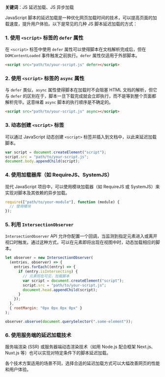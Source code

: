 **关键词**：JS 延迟加载、JS 异步加载

JavaScript 脚本的延迟加载是一种优化网页加载时间的技术，可以提高页面的加载速度，提升用户体验。以下是常见的几种 JS 脚本延迟加载的方式：

### 1. 使用 `<script>` 标签的 `defer` 属性

在 `<script>` 标签中使用 `defer` 属性可以使得脚本在文档解析完成后，但在 `DOMContentLoaded` 事件触发之前执行。`defer` 属性仅适用于外部脚本。

```html
<script src="path/to/your-script.js" defer></script>
```

### 2. 使用 `<script>` 标签的 `async` 属性

与 `defer` 类似，`async` 属性使得脚本在加载时不会阻塞 HTML 文档的解析，但它与 `defer` 的区别在于，脚本一旦下载完成就会立即执行，而不是等到整个页面都解析完毕。这意味着 `async` 脚本的执行顺序是不确定的。

```html
<script src="path/to/your-script.js" async></script>
```

### 3. 动态创建 `<script>` 标签

可以通过 JavaScript 动态创建 `<script>` 标签并插入到文档中，以此来延迟加载脚本。

```javascript
var script = document.createElement("script");
script.src = "path/to/your-script.js";
document.body.appendChild(script);
```

### 4. 使用加载器库（如 RequireJS、SystemJS）

现代 JavaScript 项目中，可以使用模块加载器（如 RequireJS 或 SystemJS）来实现对脚本及其依赖的异步加载。

```javascript
require(["path/to/your-module"], function (module) {
  // 使用模块
});
```

### 5. 利用 `IntersectionObserver`

`IntersectionObserver` API 允许你配置一个回调，当监测到指定元素进入或离开视口时触发。通过这种方式，可以在元素即将出现在视图中时，动态加载相应的脚本。

```javascript
let observer = new IntersectionObserver(
  (entries, observer) => {
    entries.forEach((entry) => {
      if (entry.isIntersecting) {
        // 元素现在可见，加载脚本
        var script = document.createElement("script");
        script.src = "path/to/your-script.js";
        document.head.appendChild(script);
      }
    });
  },
  { rootMargin: "0px 0px 0px 0px" }
);

observer.observe(document.querySelector(".some-element"));
```

### 6. 使用服务端的延迟加载技术

服务端渲染 (SSR) 或服务器端动态渲染技术（如用 Node.js 配合框架 Next.js、Nuxt.js 等）也可以实现对特定条件下的脚本延迟加载。

各个技术方案适用的场景不同，选择合适的延迟加载方式可以大幅改善网页的性能和用户体验。
